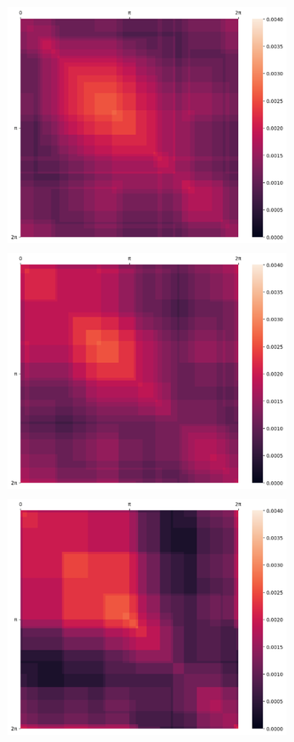 <p align="center"> <img src= 'all_figs/MLP(n_h_l=1,n_n=32,Run=1,Epoch=00000,step=000,UnLearned,train_loss=0.464,train_acc=6.4,test_loss=0.464,test_acc=100.0).png' /> </p>
<p align="center"> <img src= 'all_figs/MLP(n_h_l=1,n_n=32,Run=1,Epoch=00003,step=016,Learned,train_loss=0.268,train_acc=6.4,test_loss=0.268,test_acc=100.0).png' /> </p>
<p align="center"> <img src= 'all_figs/MLP(n_h_l=1,n_n=32,Run=1,Epoch=00300,step=016,Learned,train_loss=0.078,train_acc=6.4,test_loss=0.078,test_acc=100.0).png' /> </p>
